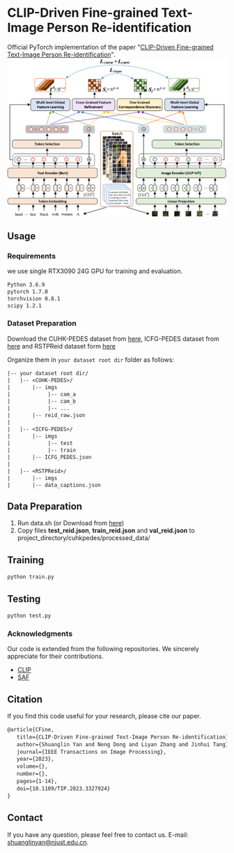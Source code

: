 # CLIP-Driven Fine-grained Text-Image Person Re-identification
Official PyTorch implementation of the paper "[CLIP-Driven Fine-grained Text-Image Person Re-identification](https://arxiv.org/pdf/2210.10276.pdf)".
![](images/CFine.png)

## Usage
### Requirements
we use single RTX3090 24G GPU for training and evaluation. 
```
Python 3.6.9
pytorch 1.7.0
torchvision 0.8.1
scipy 1.2.1
```

### Dataset Preparation
Download the CUHK-PEDES dataset from [here](https://github.com/ShuangLI59/Person-Search-with-Natural-Language-Description), ICFG-PEDES dataset from [here](https://github.com/zifyloo/SSAN) and RSTPReid dataset form [here](https://github.com/NjtechCVLab/RSTPReid-Dataset)

Organize them in `your dataset root dir` folder as follows:
```
|-- your dataset root dir/
|   |-- <CUHK-PEDES>/
|       |-- imgs
|            |-- cam_a
|            |-- cam_b
|            |-- ...
|       |-- reid_raw.json
|
|   |-- <ICFG-PEDES>/
|       |-- imgs
|            |-- test
|            |-- train 
|       |-- ICFG_PEDES.json
|
|   |-- <RSTPReid>/
|       |-- imgs
|       |-- data_captions.json
```

## Data Preparation
1. Run data.sh (or Download from [here](https://pan.baidu.com/s/1BVWznx_fDdiu_d-DTwbjNw?pwd=k8lr))
2. Copy files **test_reid.json**, **train_reid.json** and **val_reid.json** to project_directory/cuhkpedes/processed_data/


## Training

```python
python train.py 
```

## Testing

```python
python test.py
```

### Acknowledgments

Our code is extended from the following repositories. We sincerely appreciate for their contributions.

* [CLIP](https://github.com/openai/CLIP)
* [SAF](https://github.com/reallsp/SAF)

## Citation
If you find this code useful for your research, please cite our paper.

```tex
@article{CFine,
   title={CLIP-Driven Fine-grained Text-Image Person Re-identification}, 
   author={Shuanglin Yan and Neng Dong and Liyan Zhang and Jinhui Tang},
   journal={IEEE Transactions on Image Processing}, 
   year={2023},
   volume={},
   number={},
   pages={1-14},
   doi={10.1109/TIP.2023.3327924}
}
```

## Contact
If you have any question, please feel free to contact us. E-mail: [shuanglinyan@njust.edu.cn](mailto:shuanglinyan@njust.edu.cn).
